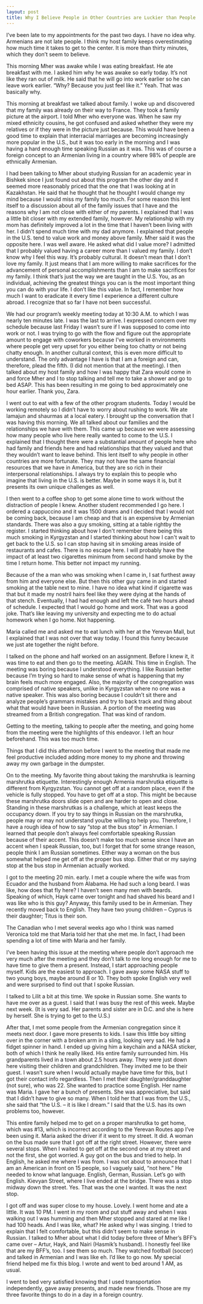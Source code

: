 ```yaml
---
layout: post
title: Why I Believe People in Other Countries are Luckier than People in the U.S.
---
```

I’ve been late to my appointments for the past two days. I have no idea why. Armenians are not late people. I think my host family keeps overestimating how much time it takes to get to the center. It is more than thirty minutes, which they don’t seem to believe. 

This morning Mher was awake while I was eating breakfast. He ate breakfast with me. I asked him why he was awake so early today. It’s not like they ran out of milk. He said that he will go into work earlier so he can leave work earlier. “Why? Because you just feel like it.” Yeah. That was basically why.

This morning at breakfast we talked about family. I woke up and discovered that my family was already on their way to France. They took a family picture at the airport. I told Mher who everyone was. When he saw my mixed ethnicity cousins, he got confused and asked whether they were my relatives or if they were in the picture just because. This would have been a good time to explain that interracial marriages are becoming increasingly more popular in the U.S., but it was too early in the morning and I was having a hard enough time speaking Russian as it was. This was of course a foreign concept to an Armenian living in a country where 98% of people are ethnically Armenian.

I had been talking to Mher about studying Russian for an academic year in Bishkek since I just found out about this program the other day and it seemed more reasonably priced that the one that I was looking at in Kazakhstan. He said that he thought that he thought I would change my mind because I would miss my family too much. For some reason this lent itself to a discussion about all of the family issues that I have and the reasons why I am not close with either of my parents. I explained that I was a little bit closer with my extended family, however. My relationship with my mom has definitely improved a lot in the time that I haven’t been living with her. I didn’t spend much time with my dad anymore. I explained that people in the U.S. tend to value work and money above family. Mher said it was the opposite here. I was well aware. He asked what did I value more? I admitted that I probably valued having a career more than I valued my family. I don’t know why I feel this way. It’s probably cultural. It doesn’t mean that I don’t love my family. It just means that I am more willing to make sacrifices for the advancement of personal accomplishments than I am to make sacrifices for my family. I think that’s just the way we are taught in the U.S. You, as an individual, achieving the greatest things you can is the most important thing you can do with your life. I don’t like this value. In fact, I remember how much I want to eradicate it every time I experience a different culture abroad. I recognize that so far I have not been successful. 

We had our program’s weekly meeting today at 10:30 A.M. to which I was nearly ten minutes late. I was the last to arrive. I expressed concern over my schedule because last Friday I wasn’t sure if I was supposed to come into work or not. I was trying to go with the flow and figure out the appropriate amount to engage with coworkers because I’ve worked in environments where people get very upset for you either being too chatty or not being chatty enough. In another cultural context, this is even more difficult to understand. The only advantage I have is that I am a foreign and can, therefore, plead the fifth. (I did not mention that at the meeting). I then talked about my host family and how I was happy that Zara would come in and force Mher and I to stop talking and tell me to take a shower and go to bed ASAP. This has been resulting in me going to bed approximately one hour earlier. Thank you, Zara.

I went out to eat with a few of the other program students. Today I would be working remotely so I didn’t have to worry about rushing to work. We ate lamajun and shaurmas at a local eatery. I brought up the conversation that I was having this morning. We all talked about our families and the relationships we have with them. This came up because we were assessing how many people who live here really wanted to come to the U.S. I explained that I thought there were a substantial amount of people here who had family and friends here and had relationships that they valued and that they wouldn’t want to leave behind. This lent itself to why people in other countries are more fortunate. They may not have the same financial resources that we have in America, but they are so rich in their interpersonal relationships. I always try to explain this to people who imagine that living in the U.S. is better. Maybe in some ways it is, but it presents its own unique challenges as well.

I then went to a coffee shop to get some alone time to work without the distraction of people I knew. Another student recommended I go here. I ordered a cappuccino and it was 1500 drams and I decided that I would not be coming back, because I am cheap and that is an expensive by Armenian standards. There was also a guy smoking, sitting at a table rightby the register. I started thinking about how I don't remember there being this much smoking in Kyrgyzstan and I started thinking about how I can't wait to get back to the U.S. so I can stop having sit in smoking areas inside of restaurants and cafes. There is no escape here. I will probably have the impact of at least two cigarettes minimum from second hand smoke by the time I return home. This better not impact my running.

Because of the a man who was smoking when I came in, I sat furthest away from him and everyone else. But then this other guy came in and started smoking at the table next to mine. I have no idea what kind if cigarette was that but it made my nostril hairs feel like they were dying at the hands of that stench. Eventually, I had had enough and left the café two hours ahead of schedule. I expected that I would go home and work. That was a good joke. That’s like leaving my university and expecting me to do actual homework when I go home. Not happening.

Maria called me and asked me to eat lunch with her at the Yerevan Mall, but I explained that I was not over that way today. I found this funny because we just ate together the night before. 

I talked on the phone and half worked on an assignment. Before I knew it, it was time to eat and then go to the meeting. AGAIN. This time in English. The meeting was boring because I understood everything. I like Russian better because I’m trying so hard to make sense of what is happening that my brain feels much more engaged. Also, the majority of the congregation was comprised of native speakers, unlike in Kyrgyzstan where no one was a native speaker. This was also boring because I couldn’t sit there and analyze people’s grammars mistakes and try to back track and thing about what that would have been in Russian. A portion of the meeting was streamed from a British congregation. That was kind of random. 

Getting to the meeting, talking to people after the meeting, and going home from the meeting were the highlights of this endeavor. I left an hour beforehand. This was too much time.

Things that I did this afternoon before I went to the meeting that made me feel productive included adding more money to my phone and throwing away my own garbage in the dumpster.

On to the meeting. My favorite thing about taking the marshrutka is learning marshrutka etiquette. Interestingly enough Armenia marshrutka etiquette is different from Kyrgyzstan. You cannot get off at a random place, even if the vehicle is fully stopped. You have to get off at a stop. This might be because these marshrutka doors slide open and are harder to open and close. Standing in these marshrutkas is a challenge, which at least keeps the occupancy down. If you try to say things in Russian on the marshrutka, people may or may not understand you/be willing to help you. Therefore, I have a rough idea of how to say “stop at the bus stop” in Armenian. I learned that people don’t always feel comfortable speaking Russian because of their accent. This doesn’t make too much sense since I have an accent when I speak Russian, too, but I forget that for some strange reason, people think I am Russian sometimes. Either way a woman on the bus somewhat helped me get off at the proper bus stop. Either that or my saying stop at the bus stop in Armenian actually worked.

I got to the meeting 20 min. early. I met a couple where the wife was from Ecuador and the husband from Alabama. He had such a long beard. I was like, how does that fly here? I haven’t seen many men with beards. Speaking of which, Hayk came over tonight and had shaved his beard and I was like who is this guy? Anyway, this family used to be in Armenian. They recently moved back to English. They have two young children – Cyprus is their daughter; Titus is their son. 

The Canadian who I met several weeks ago who I think was named Veronica told me that Maria told her that she met me. In fact, I had been spending a lot of time with Maria and her family.

I’ve been having this issue at the meeting where people don’t approach me very much after the meeting and they don’t talk to me long enough for me to have time to give them a present. Instead, I start approaching people myself. Kids are the easiest to approach. I gave away some NASA stuff to two young boys, maybe around 8 or 10. They both spoke English very well and were surprised to find out that I spoke Russian. 

I talked to Lilit a bit at this time. We spoke in Russian some. She wants to have me over as a guest. I said that I was busy the rest of this week. Maybe next week. (It is very sad. Her parents and sister are in D.C. and she is here by herself. She is trying to get to the U.S.)

After that, I met some people from the Armenian congregation since it meets next door. I gave more presents to kids. I saw this little boy sitting over in the corner with a broken arm in a sling, looking very sad. He had a fidget spinner in hand. I ended up giving him a keychain and a NASA sticker, both of which I think he really liked. His entire family surrounded him. His grandparents lived in a town about 2.5 hours away. They were just down here visiting their children and grandchildren. They invited me to be their guest. I wasn’t sure when I would actually maybe have time for this, but I got their contact info regardless. Then I met their daughter/granddaughter (not sure), who was 22. She wanted to practice some English. Her name was Maria. I gave her a bunch of presents. She was appreciative, but said that I didn’t have to give so many. When I told her that I was from the U.S., she said that “the U.S. – it is like I dream.” I said that the U.S. has its own problems too, however.

This entire family helped me to get on a proper marshrutka to get home, which was #13, which is incorrect according to the Yerevan Routes app I’ve been using it. Maria asked the driver if it went to my street. It did. A woman on the bus made sure that I got off at the right street. However, there were several stops. When I waited to get off at the second one at my street and not the first, she got worried. A guy got on the bus and tried to help. In English, he asked me where I was from. I was not about to announce that I am an American in front on 15 people, so I vaguely said, “not here.” He needed to know what language. English, German, Russian. Let’s go with English. Kievyan Street, where I live ended at the bridge. There was a stop midway down the street. Yes. That was the one I wanted. It was the next stop.

I got off and was super close to my house. Lovely. I went home and ate a little. It was 10 PM. I went in my room and put stuff away and when I was walking out I was humming and then Mher stopped and stared at me like I had 100 heads. And I was like, what? He asked why I was singing. I tried to explain that I felt comfortable, but this didn't seem to make sense in Russian. I talked to Mher about what I did today before three of Mher’s BFF’s came over – Artur, Hayk, and Nairi (Hasmik’s husband). I honestly feel like that are my BFF’s, too. I see them so much. They watched football (soccer) and talked in Armenian and I was like eh. I’d like to go now. My special friend helped me fix this blog. I wrote and went to bed around 1 AM, as usual. 

I went to bed very satisfied knowing that I used transportation independently, gave away presents, and made new friends. Those are my three favorite things to do in a day in a foreign country.

